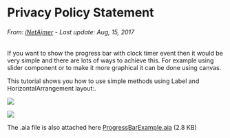 # Privacy Policy Statement

###### From: [iNetAjmer](http://community.appybuilder.com/u/inetajmer) - Last update: Aug, 15, 2017

If you want to show the progress bar with clock timer event then it would be very simple and there are lots of ways to achieve this. For example using slider component or to make it more graphical it can be done using canvas.

This tutorial shows you how to use simple methods using Label and HorizontalArrangement layout:.

![](http://community.appybuilder.com/uploads/default/original/2X/8/850d534788f40b5b52d6907952fe9eeaa556e2bb.png)

![](http://community.appybuilder.com/uploads/default/optimized/2X/9/9878d1ba83cde88d4ad82802839343f17b4449f3_1_690x324.png)

The .aia file is also attached here [ProgressBarExample.aia](http://community.appybuilder.com/uploads/default/original/2X/3/34cdfecb9549c74d6712495685093429c705f32c.aia) \(2.8 KB\)

